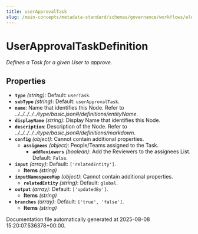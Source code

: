 ```yaml
---
title: userApprovalTask
slug: /main-concepts/metadata-standard/schemas/governance/workflows/elements/nodes/usertask/userapprovaltask
---
```


# UserApprovalTaskDefinition

*Defines a Task for a given User to approve.*

## Properties

- **`type`** *(string)*: Default: `userTask`.
- **`subType`** *(string)*: Default: `userApprovalTask`.
- **`name`**: Name that identifies this Node. Refer to *../../../../../type/basic.json#/definitions/entityName*.
- **`displayName`** *(string)*: Display Name that identifies this Node.
- **`description`**: Description of the Node. Refer to *../../../../../type/basic.json#/definitions/markdown*.
- **`config`** *(object)*: Cannot contain additional properties.
  - **`assignees`** *(object)*: People/Teams assigned to the Task.
    - **`addReviewers`** *(boolean)*: Add the Reviewers to the assignees List. Default: `False`.
- **`input`** *(array)*: Default: `['relatedEntity']`.
  - **Items** *(string)*
- **`inputNamespaceMap`** *(object)*: Cannot contain additional properties.
  - **`relatedEntity`** *(string)*: Default: `global`.
- **`output`** *(array)*: Default: `['updatedBy']`.
  - **Items** *(string)*
- **`branches`** *(array)*: Default: `['true', 'false']`.
  - **Items** *(string)*


Documentation file automatically generated at 2025-08-08 15:20:07.536378+00:00.
